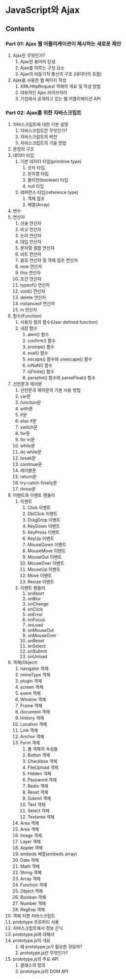 # JavaScript와 Ajax
## Contents
### Part 01: Ajax 웹 어플리케이션이 제시하는 새로운 제안
1. Ajax란 무엇인가?
   1. Ajax란 용어의 탄생
   2. Ajax를 이루는 구성 요소
   3. Ajax의 비동기적 통신의 구조 (데이터의 흐름)
2. Ajax를 사용한 웹 페이지 작성
   1. XMLHttpRequest 객채의 개요 및 작성 방법
   2. 대표적인 Ajax 라이브러리
   3. 기업에서 공개하고 있는 웹 어플리케이션 API
### Part 02: Ajax를 위한 자바스크립트
1. 자바스크립트에 대한 기본 설명
   1. 자바스크립트란 무엇인가?
   2. 자바스크립트의 버전
   3. 자바스크립트의 기술 방법
2. 문장의 구조
3. 데이터 타입
   1. 기본 데이터 타입(primitive type)
      1. 숫자 타입
      2. 문자열 타입
      3. 불리언(boolean) 타입
      4. null 타입
   2. 레퍼런스 타입(reference type)
      1. 객체 참조
      2. 배열(Array)
4. 변수
5. 연산자
   1. 산술 연산자
   2. 비교 연산자
   3. 논리 연산자
   4. 대입 연산자
   5. 문자열 결합 연산자
   6. 비트 연산자
   7. 괄호 연산자 및 객체 참조 연산자
   8. new 연산자
   9. this 연산자
   10. 조건 연산자
   11. typeof() 연산자
   12. void() 연산자
   13. delete 연산자
   14. instanceof 연산자
   15. in 연산자
6. 함수(Function)
   1. 사용자 정의 함수(User defined function)
   2. 내장 함수
      1. alert() 함수
      2. confirm() 함수
      3. prompt() 함수
      4. eval() 함수
      5. escape() 함수와 unescape() 함수
      6. inNaN() 함수
      7. isFinite() 함수
      8. parseInt() 함수와 parseFloat() 함수
7. 선언문과 제어문
   1. 선언문과 제어문의 기본 사용 방법
   2. var문
   3. function문
   4. with문
   5. if문
   6. else if문
   7. switch문
   8. for문
   9. for in문
   10. while문
   11. do while문
   12. break문
   13. continue문
   14. 레이블문
   15. return문
   16. try-catch-finally문
   17. throw문
8. 이벤트와 이벤트 핸들러
   1. 이벤트
      1. Click 이벤트
      2. DblClick 이벤트
      3. DragDrop 이벤트
      4. KeyDown 이벤트
      5. KeyPress 이벤트
      6. KeyUp 이벤트
      7. MouseDown 이벤트
      8. MouseMove 이벤트
      9. MouseOut 이벤트
      10. MouseOver 이벤트
      11. MouseUp 이벤트
      12. Move 이벤트
      13. Resize 이벤트
   2. 이벤트 핸들러
      1. onAbort
      2. onBlur
      3. onChange
      4. onClick
      5. onError
      6. onFocus
      7. onLoad
      8. onMouseOut
      9. onMouseOver
      10. onReset
      11. onSelect
      12. onSubmit
      13. onUnload
9. 객체(Object)
   1. navigator 객체
   2. mimeType 객체
   3. plugin 객체
   4. screen 객체
   5. event 객체
   6. Window 객체
   7. Frame 객체
   8. document 객체
   9. History 객체
   10. Location 객체
   11. Link 객체
   12. Anchor 객체
   13. Form 객체
       1. 폼 객체의 속성들
       2. Button 객체
       3. Checkbox 객체
       4. FileUpload 객체
       5. Hidden 객체
       6. Password 객체
       7. Radio 객체
       8. Reset 객체
       9. Submit 객체
       10. Text 객체
       11. Select 객체
       12. Textarea 객체
   13. Area 객체
   14. Area 객체
   15. Image 객체
   16. Layer 객체
   17. Applet 객체
   18. embeds 배열(embeds array)
   19. Date 객체
   20. Math 객체
   21. String 객체
   22. Array 객체
   23. Function 객체
   24. Object 객체
   25. Boolean 객체
   26. Number 객체
   27. RegExp 객체
10. 객체 지향 자바스크립트
   1. prototype 프로퍼티 사용
   2. 자바스크립트에서 정보 은닉
11. prototype.js에 대해서
   1. prototype.js의 개요
      1. 왜 prototype.js가 필요한 것일까?
      2. prototype.js란 무엇인가?
   3. prototype.js의 주요 API
      1. 클래스의 정의
      2. prototype.js의 DOM API


         
